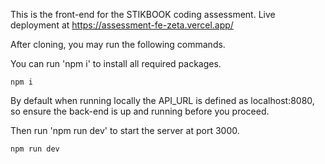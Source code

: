 This is the front-end for the STIKBOOK coding assessment. Live deployment at https://assessment-fe-zeta.vercel.app/

After cloning, you may run the following commands.

You can run 'npm i' to install all required packages.

```npm i```

By default when running locally the API_URL is defined as localhost:8080, so ensure the back-end is up and running before you proceed.

Then run 'npm run dev' to start the server at port 3000.

```npm run dev```